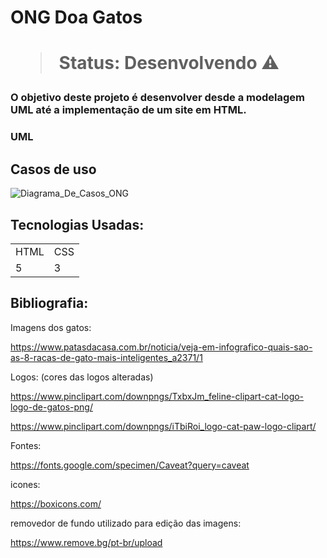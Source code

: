 <h1>ONG Doa Gatos<h1>
  
> Status: Desenvolvendo ⚠️

### O objetivo deste projeto é desenvolver desde a modelagem UML até a implementação de um site em HTML.

### UML
## Casos de uso
  ![Diagrama_De_Casos_ONG](https://user-images.githubusercontent.com/124316476/226222726-27f8b656-4d77-41a4-a4fa-da35bb4f23f2.png)
## Tecnologias Usadas:

<table>
  <tr>
    <td>HTML
    <td>CSS
  </tr>
  <tr>
    <td>5
    <td>3
  </tr>
<table>
  
  
## Bibliografia:

Imagens dos gatos:

https://www.patasdacasa.com.br/noticia/veja-em-infografico-quais-sao-as-8-racas-de-gato-mais-inteligentes_a2371/1

Logos:
(cores das logos alteradas)

https://www.pinclipart.com/downpngs/TxbxJm_feline-clipart-cat-logo-logo-de-gatos-png/

https://www.pinclipart.com/downpngs/iTbiRoi_logo-cat-paw-logo-clipart/

Fontes:

https://fonts.google.com/specimen/Caveat?query=caveat

icones:

https://boxicons.com/

removedor de fundo utilizado para edição das imagens:

https://www.remove.bg/pt-br/upload
